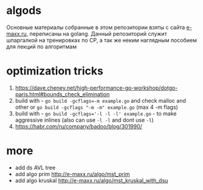 # algods
Основные материалы собранные в этом репозитории взяты с сайта [e-maxx.ru](http://e-maxx.ru), переписаны на golang.
Данный репозиторий служит шпаргалкой на тренировках по CP, а так же неким наглядным пособием для лекций по алгоритмам
# optimization tricks
  1. https://dave.cheney.net/high-performance-go-workshop/dotgo-paris.html#bounds_check_elimination
  2. build with - `go build -gcflags=-m example.go` and check malloc and other or `go build -gcflags "-m -m" example.go` (max 4 -m flags)
  3. build with - `go build -gcflags='-l -l -l' example.go` - to make aggressive inlines (also can use `-l -l` and dont use `-l`)
  4. https://habr.com/ru/company/badoo/blog/301990/
# more
+ add ds AVL tree 
+ add algo prim http://e-maxx.ru/algo/mst_prim
+ add algo kruskal http://e-maxx.ru/algo/mst_kruskal_with_dsu
